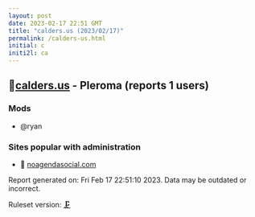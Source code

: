 ```yaml
---
layout: post
date: 2023-02-17 22:51 GMT
title: "calders.us (2023/02/17)"
permalink: /calders-us.html
initial: c
initi2l: ca
---
```


## 💉[calders.us](https://calders.us) - Pleroma (reports 1 users)

### Mods
 * @ryan

### Sites popular with administration

* 💉 [noagendasocial.com](/noagendasocial-com.html)

Report generated on: Fri Feb 17 22:51:10 2023. Data may be outdated or incorrect.

Ruleset version: [🗜](/version-clamp)
